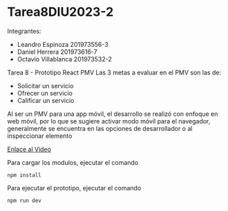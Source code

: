 # Tarea8DIU2023-2
Integrantes:
- Leandro Espinoza 201973556-3
- Daniel Herrera 201973616-7
- Octavio Villablanca 201973532-2

Tarea 8 - Prototipo React PMV
Las 3 metas a evaluar en el PMV son las de:
- Solicitar un servicio
- Ofrecer un servicio
- Calificar un servicio

Al ser un PMV para una app móvil, el desarrollo se realizó con enfoque en web móvil, por lo que se sugiere activar modo móvil para el navegador, generalmente se encuentra en las opciones de desarrollador o al inspeccionar elemento

[Enlace al Video](https://drive.google.com/file/d/18WazRzjj4TZrzoTOTbkc0d6P5c57-bSd/view?usp=sharing)

Para cargar los modulos, ejecutar el comando
```
npm install
```

Para ejecutar el prototipo, ejecutar el comando
```
npm run dev
```
